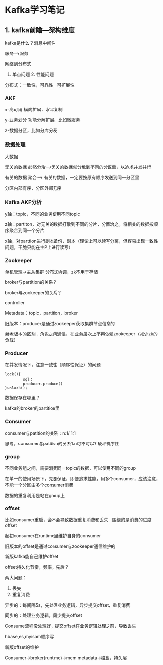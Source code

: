 # Kafka学习笔记

## 1. kafka前瞻—架构维度

kafka是什么？消息中间件

服务——>服务 

网络到分布式

1. 单点问题 2. 性能问题

分布式：一致性，可靠性，可扩展性



### AKF

x-高可用 横向扩展，水平复制

y-业务划分 功能分解扩展，比如微服务

z-数据分区，比如分库分表



### 数据处理

大数据

无关的数据 必然分治——>无关的数据就分散到不同的分区里，以追求并发并行

有关的数据 聚合——> 有关的数据，一定要按原有顺序发送到同一分区里

分区内部有序，分区外部无序



### Kafka AKF分析

y轴：topic，不同的业务使用不同topic

z轴：partiton，对无关的数据打散到不同的分片，分而治之。将相关的数据按顺序聚合到同一个分片

x轴，对parttion进行副本备份，副本（理论上可以读写分离，但容易出现一致性问题，干脆只能在主P上进行读写）



### Zookeeper

单机管理->主从集群   分布式协调，zk不用于存储

broker与partition的关系？

broker与zookeeper的关系？

controller

Metadata：topic，partition，broker

旧版本：producer是通过zookeeper获取集群节点信息的

新老版本的区别：角色之间通信，在业务层次上不再依赖zookeeper（减少zk的负载）



### Producer

在并发情况下，注意一致性（顺序性保证）的问题

```
lock(){
		sql；
		producer.produce()
}unlock();
```

数据保存在哪里？

kafka的broker的partition里



### Consumer

consumer与patition的关系：n:1/ 1:1

思考，consumer与patition的关系1:n可不可以? 破坏有序性



### group

不同业务组之间，需要消费同一topic的数据，可以使用不同的group

在单一的使用场景下，先要保证，即便追求性能，用多个consumer，应该注意，不能一个分区由多个consumer消费

数据的重复利用是站在group上



### offset

比如consumer重启，会不会导致数据重复消费和丢失，围绕的是消费的进度offset

起初consumer在runtime里维护自身的consumer

旧版本的offset是通过consumer与zookeeper通信维护的

新版kafka能自己维护offset

offset持久化节奏，频率，先后？

两大问题：

1. 丢失
2. 重复消费

异步的：每间隔5s，先处理业务逻辑，异步提交offset，重复消费

同步的：处理业务逻辑，同步提交offset

Consume流程没处理好，提交offset在业务逻辑处理之前，导致丢失

hbase,es,myisam顺序写

新版offset的维护

Consumer->broker(runtime)->mem metadata->磁盘，持久层

